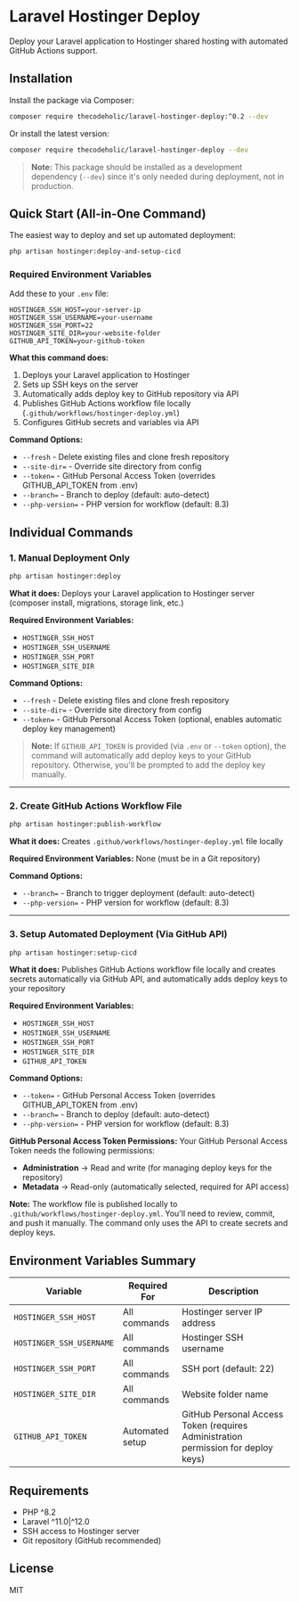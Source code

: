 # Laravel Hostinger Deploy

Deploy your Laravel application to Hostinger shared hosting with automated GitHub Actions support.

## Installation

Install the package via Composer:

```bash
composer require thecodeholic/laravel-hostinger-deploy:^0.2 --dev
```

Or install the latest version:

```bash
composer require thecodeholic/laravel-hostinger-deploy --dev
```

> **Note:** This package should be installed as a development dependency (`--dev`) since it's only needed during deployment, not in production.

## Quick Start (All-in-One Command)

The easiest way to deploy and set up automated deployment:

```bash
php artisan hostinger:deploy-and-setup-cicd
```

### Required Environment Variables

Add these to your `.env` file:

```env
HOSTINGER_SSH_HOST=your-server-ip
HOSTINGER_SSH_USERNAME=your-username
HOSTINGER_SSH_PORT=22
HOSTINGER_SITE_DIR=your-website-folder
GITHUB_API_TOKEN=your-github-token
```

**What this command does:**
1. Deploys your Laravel application to Hostinger
2. Sets up SSH keys on the server
3. Automatically adds deploy key to GitHub repository via API
4. Publishes GitHub Actions workflow file locally (`.github/workflows/hostinger-deploy.yml`)
5. Configures GitHub secrets and variables via API

**Command Options:**
- `--fresh` - Delete existing files and clone fresh repository
- `--site-dir=` - Override site directory from config
- `--token=` - GitHub Personal Access Token (overrides GITHUB_API_TOKEN from .env)
- `--branch=` - Branch to deploy (default: auto-detect)
- `--php-version=` - PHP version for workflow (default: 8.3)

## Individual Commands

### 1. Manual Deployment Only

```bash
php artisan hostinger:deploy
```

**What it does:** Deploys your Laravel application to Hostinger server (composer install, migrations, storage link, etc.)

**Required Environment Variables:**
- `HOSTINGER_SSH_HOST`
- `HOSTINGER_SSH_USERNAME`
- `HOSTINGER_SSH_PORT`
- `HOSTINGER_SITE_DIR`

**Command Options:**
- `--fresh` - Delete existing files and clone fresh repository
- `--site-dir=` - Override site directory from config
- `--token=` - GitHub Personal Access Token (optional, enables automatic deploy key management)

> **Note:** If `GITHUB_API_TOKEN` is provided (via `.env` or `--token` option), the command will automatically add deploy keys to your GitHub repository. Otherwise, you'll be prompted to add the deploy key manually.

---

### 2. Create GitHub Actions Workflow File

```bash
php artisan hostinger:publish-workflow
```

**What it does:** Creates `.github/workflows/hostinger-deploy.yml` file locally

**Required Environment Variables:** None (must be in a Git repository)

**Command Options:**
- `--branch=` - Branch to trigger deployment (default: auto-detect)
- `--php-version=` - PHP version for workflow (default: 8.3)

---

### 3. Setup Automated Deployment (Via GitHub API)

```bash
php artisan hostinger:setup-cicd
```

**What it does:** Publishes GitHub Actions workflow file locally and creates secrets automatically via GitHub API, and automatically adds deploy keys to your repository

**Required Environment Variables:**
- `HOSTINGER_SSH_HOST`
- `HOSTINGER_SSH_USERNAME`
- `HOSTINGER_SSH_PORT`
- `HOSTINGER_SITE_DIR`
- `GITHUB_API_TOKEN`

**Command Options:**
- `--token=` - GitHub Personal Access Token (overrides GITHUB_API_TOKEN from .env)
- `--branch=` - Branch to deploy (default: auto-detect)
- `--php-version=` - PHP version for workflow (default: 8.3)

**GitHub Personal Access Token Permissions:**
Your GitHub Personal Access Token needs the following permissions:
- **Administration** → Read and write (for managing deploy keys for the repository)
- **Metadata** → Read-only (automatically selected, required for API access)

**Note:** The workflow file is published locally to `.github/workflows/hostinger-deploy.yml`. You'll need to review, commit, and push it manually. The command only uses the API to create secrets and deploy keys.

## Environment Variables Summary

| Variable | Required For | Description |
|----------|--------------|-------------|
| `HOSTINGER_SSH_HOST` | All commands | Hostinger server IP address |
| `HOSTINGER_SSH_USERNAME` | All commands | Hostinger SSH username |
| `HOSTINGER_SSH_PORT` | All commands | SSH port (default: 22) |
| `HOSTINGER_SITE_DIR` | All commands | Website folder name |
| `GITHUB_API_TOKEN` | Automated setup | GitHub Personal Access Token (requires Administration permission for deploy keys) |

## Requirements

- PHP ^8.2
- Laravel ^11.0|^12.0
- SSH access to Hostinger server
- Git repository (GitHub recommended)

## License

MIT
